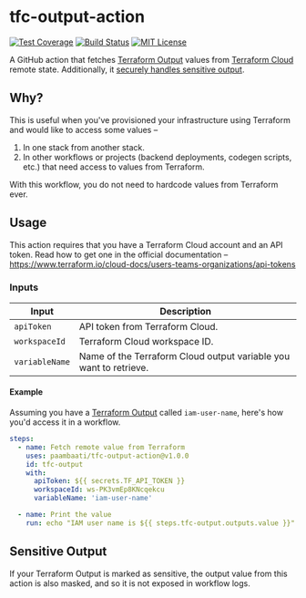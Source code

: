 # tfc-output-action

[![Test Coverage](https://api.codeclimate.com/v1/badges/4eb8c0c93ff2e68baacc/test_coverage)](https://codeclimate.com/github/paambaati/tfc-output-action/test_coverage)
[![Build Status](https://github.com/paambaati/tfc-output-action/workflows/PR%20checks/badge.svg)](https://actions-badge.atrox.dev/paambaati/tfc-output-action/goto)
[![MIT License](https://img.shields.io/badge/License-MIT-blue.svg)](LICENSE)

A GitHub action that fetches [Terraform Output](https://www.terraform.io/language/values/outputs) values from [Terraform Cloud](https://www.terraform.io/cloud-docs) remote state. Additionally, it [securely handles sensitive output](#sensitive-output).

## Why?

This is useful when you've provisioned your infrastructure using Terraform and would like to access some values –

1. In one stack from another stack.
2. In other workflows or projects (backend deployments, codegen scripts, etc.) that need access to values from Terraform.

With this workflow, you do not need to hardcode values from Terraform ever.

## Usage

This action requires that you have a Terraform Cloud account and an API token. Read how to get one in the official documentation – https://www.terraform.io/cloud-docs/users-teams-organizations/api-tokens

### Inputs

| Input               | Description                                                       |
| ------------------- | ----------------------------------------------------------------- |
| `apiToken`          | API token from Terraform Cloud.                                   |
| `workspaceId`       | Terraform Cloud workspace ID.                                     |
| `variableName`      | Name of the Terraform Cloud output variable you want to retrieve. |

#### Example

Assuming you have a [Terraform Output](https://www.terraform.io/language/values/outputs) called `iam-user-name`, here's how you'd access it in a workflow.

```yaml
steps:
  - name: Fetch remote value from Terraform
    uses: paambaati/tfc-output-action@v1.0.0
    id: tfc-output
    with:
      apiToken: ${{ secrets.TF_API_TOKEN }}
      workspaceId: ws-PK3vmEp8KNcqekcu
      variableName: 'iam-user-name'

  - name: Print the value
    run: echo "IAM user name is ${{ steps.tfc-output.outputs.value }}"
``` 
## Sensitive Output

If your Terraform Output is marked as sensitive, the output value from this action is also masked, and so it is not exposed in workflow logs.
